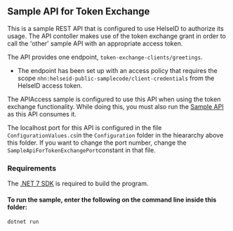 ## Sample API for Token Exchange

This is a sample REST API that is configured to use HelseID to authorize its usage. The API contoller makes use of the token exchange grant in order to call the 'other' sample API with an appropriate access token.

The API provides one endpoint, `token-exchange-clients/greetings`. 

* The endpoint has been set up with an access policy that requires the scope `nhn:helseid-public-samplecode/client-credentials` from the HelseID access token. 

The APIAccess sample is configured to use this API when using the token exchange functionality. While doing this, you must also run the [Sample API](../SampleApi/README.md) as this API consumes it.

The localhost port for this API is configured in the file `ConfigurationValues.cs`in the `Configuration` folder in the hieararchy above this folder. If you want to change the port number, change the `SampleApiForTokenExchangePort`constant in that file.

### Requirements

The [.NET 7 SDK](https://dotnet.microsoft.com/en-us/download/dotnet/7.0) is required to build the program.

#### To run the sample, enter the following on the command line inside this folder:
```
dotnet run
```
